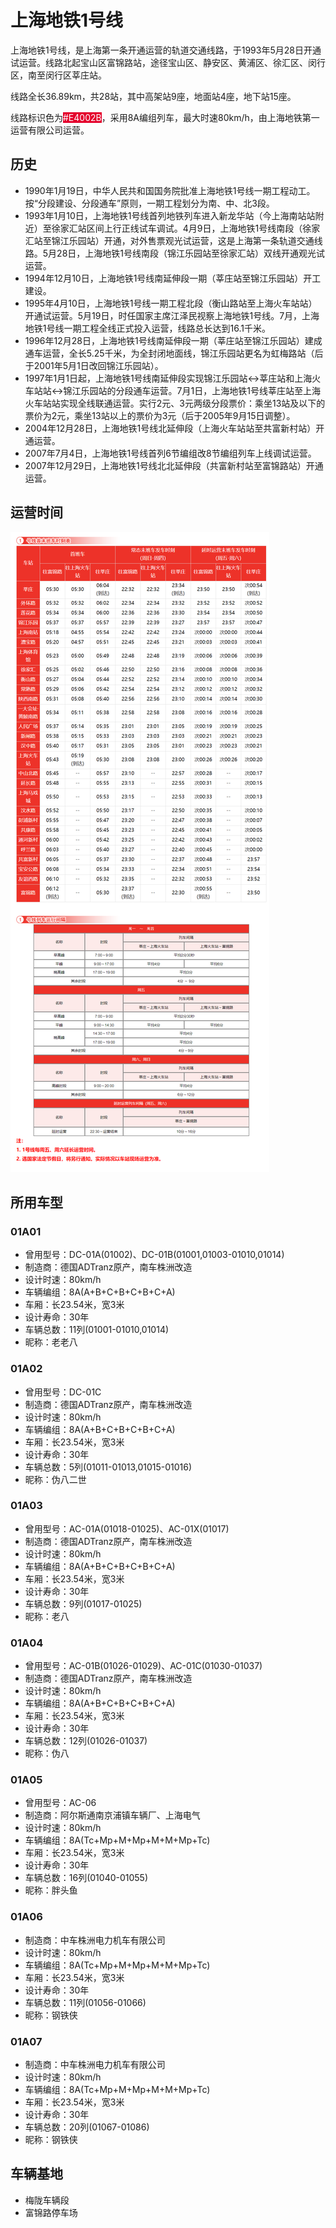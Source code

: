 # 上海地铁1号线

上海地铁1号线，是上海第一条开通运营的轨道交通线路，于1993年5月28日开通试运营。线路北起宝山区富锦路站，途径宝山区、静安区、黄浦区、徐汇区、闵行区，南至闵行区莘庄站。

线路全长36.89km，共28站，其中高架站9座，地面站4座，地下站15座。

线路标识色为<span style="color: white;background: #E4002B;">#E4002B</span>，采用8A编组列车，最大时速80km/h，由上海地铁第一运营有限公司运营。

## 历史
* 1990年1月19日，中华人民共和国国务院批准上海地铁1号线一期工程动工。按“分段建设、分段通车”原则，一期工程划分为南、中、北3段。
* 1993年1月10日，上海地铁1号线首列地铁列车进入新龙华站（今上海南站站附近）至徐家汇站区间上行正线试车调试。4月9日，上海地铁1号线南段（徐家汇站至锦江乐园站）开通，对外售票观光试运营，这是上海第一条轨道交通线路。5月28日，上海地铁1号线南段（锦江乐园站至徐家汇站）双线开通观光试运营。
* 1994年12月10日，上海地铁1号线南延伸段一期（莘庄站至锦江乐园站）开工建设。
* 1995年4月10日，上海地铁1号线一期工程北段（衡山路站至上海火车站站）开通试运营。5月19日，时任国家主席江泽民视察上海地铁1号线。7月，上海地铁1号线一期工程全线正式投入运营，线路总长达到16.1千米。
* 1996年12月28日，上海地铁1号线南延伸段一期（莘庄站至锦江乐园站）建成通车运营，全长5.25千米，为全封闭地面线，锦江乐园站更名为虹梅路站（后于2001年5月1日改回锦江乐园站）。
* 1997年1月1日起，上海地铁1号线南延伸段实现锦江乐园站↔莘庄站和上海火车站站↔锦江乐园站的分段通车运营。7月1日，上海地铁1号线莘庄站至上海火车站站实现全线联通运营。实行2元、3元两级分段票价：乘坐13站及以下的票价为2元，乘坐13站以上的票价为3元（后于2005年9月15日调整）。
* 2004年12月28日，上海地铁1号线北延伸段（上海火车站站至共富新村站）开通运营。
* 2007年7月4日，上海地铁1号线首列6节编组改8节编组列车上线调试运营。
* 2007年12月29日，上海地铁1号线北北延伸段（共富新村站至富锦路站）开通运营。

## 运营时间
![](./time/1.png)

## 所用车型
### 01A01
* 曾用型号：DC-01A(01002)、DC-01B(01001,01003-01010,01014)
* 制造商：德国ADTranz原产，南车株洲改造
* 设计时速：80km/h
* 车辆编组：8A(A+B+C+B+C+B+C+A)
* 车厢：长23.54米，宽3米
* 设计寿命：30年
* 车辆总数：11列(01001-01010,01014)
* 昵称：老老八
### 01A02
* 曾用型号：DC-01C
* 制造商：德国ADTranz原产，南车株洲改造
* 设计时速：80km/h
* 车辆编组：8A(A+B+C+B+C+B+C+A)
* 车厢：长23.54米，宽3米
* 设计寿命：30年
* 车辆总数：5列(01011-01013,01015-01016)
* 昵称：伪八二世
### 01A03
* 曾用型号：AC-01A(01018-01025)、AC-01X(01017)
* 制造商：德国ADTranz原产，南车株洲改造
* 设计时速：80km/h
* 车辆编组：8A(A+B+C+B+C+B+C+A)
* 车厢：长23.54米，宽3米
* 设计寿命：30年
* 车辆总数：9列(01017-01025)
* 昵称：老八
### 01A04
* 曾用型号：AC-01B(01026-01029)、AC-01C(01030-01037)
* 制造商：德国ADTranz原产，南车株洲改造
* 设计时速：80km/h
* 车辆编组：8A(A+B+C+B+C+B+C+A)
* 车厢：长23.54米，宽3米
* 设计寿命：30年
* 车辆总数：12列(01026-01037)
* 昵称：伪八
### 01A05
* 曾用型号：AC-06
* 制造商：阿尔斯通南京浦镇车辆厂、上海电气
* 设计时速：80km/h
* 车辆编组：8A(Tc+Mp+M+Mp+M+M+Mp+Tc)
* 车厢：长23.54米，宽3米
* 设计寿命：30年
* 车辆总数：16列(01040-01055)
* 昵称：胖头鱼
### 01A06
* 制造商：中车株洲电力机车有限公司
* 设计时速：80km/h
* 车辆编组：8A(Tc+Mp+M+Mp+M+M+Mp+Tc)
* 车厢：长23.54米，宽3米
* 设计寿命：30年
* 车辆总数：11列(01056-01066)
* 昵称：钢铁侠
### 01A07
* 制造商：中车株洲电力机车有限公司
* 设计时速：80km/h
* 车辆编组：8A(Tc+Mp+M+Mp+M+M+Mp+Tc)
* 车厢：长23.54米，宽3米
* 设计寿命：30年
* 车辆总数：20列(01067-01086)
* 昵称：钢铁侠

## 车辆基地
* 梅陇车辆段
* 富锦路停车场